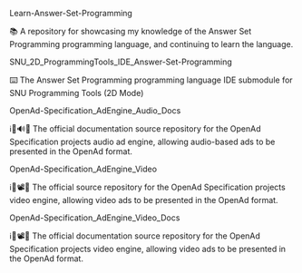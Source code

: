 
Learn-Answer-Set-Programming

📚️ A repository for showcasing my knowledge of the Answer Set Programming programming language, and continuing to learn the language. 

SNU_2D_ProgrammingTools_IDE_Answer-Set-Programming

⌨️ The Answer Set Programming programming language IDE submodule for SNU Programming Tools (2D Mode)

OpenAd-Specification_AdEngine_Audio_Docs

ℹ️📰️🔊️📖️ The official documentation source repository for the OpenAd Specification projects audio ad engine, allowing audio-based ads to be presented in the OpenAd format.

OpenAd-Specification_AdEngine_Video

ℹ️📰️📽️💾️ The official source repository for the OpenAd Specification projects video engine, allowing video ads to be presented in the OpenAd format.

OpenAd-Specification_AdEngine_Video_Docs

ℹ️📰️📽️📖️ The official documentation source repository for the OpenAd Specification projects video engine, allowing video ads to be presented in the OpenAd format.

